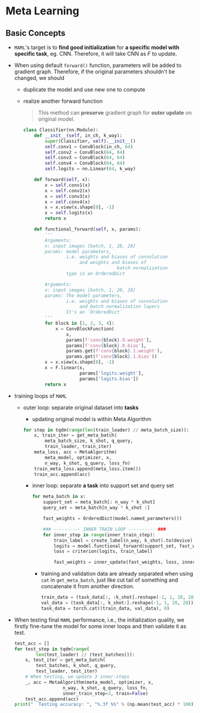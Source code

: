 # Meta Learning

## Basic Concepts

* `MAML`'s target is to **find good initialization** for **a specific model with specific task**, eg. CNN. Therefore, it will take CNN as $F$ to update.

* When using default `forward()` function, parameters will be added to gradient graph. Therefore, if the original parameters shouldn't be changed, we should

  * duplicate the model and use new one to compute

  * realize another forward function
  
    > This method can **preserve** gradient graph for **outer update** on original model.
  
    ```python
    class Classifier(nn.Module):
        def __init__(self, in_ch, k_way):
            super(Classifier, self).__init__()
            self.conv1 = ConvBlock(in_ch, 64)
            self.conv2 = ConvBlock(64, 64)
            self.conv3 = ConvBlock(64, 64)
            self.conv4 = ConvBlock(64, 64)
            self.logits = nn.Linear(64, k_way)
    
        def forward(self, x):
            x = self.conv1(x)
            x = self.conv2(x)
            x = self.conv3(x)
            x = self.conv4(x)
            x = x.view(x.shape[0], -1)
            x = self.logits(x)
            return x
    
        def functional_forward(self, x, params):
            '''
            Arguments:
            x: input images [batch, 1, 28, 28]
            params: model parameters, 
                    i.e. weights and biases of convolution
                         and weights and biases of 
                                       batch normalization
                    type is an OrderedDict
    
            Arguments:
            x: input images [batch, 1, 28, 28]
            params: The model parameters, 
                    i.e. weights and biases of convolution 
                         and batch normalization layers
                    It's an `OrderedDict`
            '''
            for block in [1, 2, 3, 4]:
                x = ConvBlockFunction(
                    x,
                    params[f'conv{block}.0.weight'],
                    params[f'conv{block}.0.bias'],
                    params.get(f'conv{block}.1.weight'),
                    params.get(f'conv{block}.1.bias'))
            x = x.view(x.shape[0], -1)
            x = F.linear(x,
                         params['logits.weight'],
                         params['logits.bias'])
            return x
    ```
  
* training loops of `MAML`

  * outer loop: separate original dataset into **tasks**

    * updating original model is within Meta Algorithm

    ```python
    for step in tqdm(range(len(train_loader) // meta_batch_size)): 
        x, train_iter = get_meta_batch(
            meta_batch_size, k_shot, q_query, 
            train_loader, train_iter)
        meta_loss, acc = MetaAlgorithm(
            meta_model, optimizer, x, 
            n_way, k_shot, q_query, loss_fn)
        train_meta_loss.append(meta_loss.item())
        train_acc.append(acc)
    ```

    * inner loop: separate **a task** into support set and query set

      ```python
      for meta_batch in x:
          support_set = meta_batch[: n_way * k_shot]  
          query_set = meta_batch[n_way * k_shot :]    
      
          fast_weights = OrderedDict(model.named_parameters())
      
          ### ---------- INNER TRAIN LOOP ---------- ###
          for inner_step in range(inner_train_step): 
              train_label = create_label(n_way, k_shot).to(device)
              logits = model.functional_forward(support_set, fast_weights)
              loss = criterion(logits, train_label)
      
              fast_weights = inner_update(fast_weights, loss, inner_lr)
      ```

      * training and validation data are already separated when using `cat` in `get_meta_batch`, just like cut tail of something and concatenate it from another direction.

        ```python
        train_data = (task_data[:, :k_shot].reshape(-1, 1, 28, 28))
        val_data = (task_data[:, k_shot:].reshape(-1, 1, 28, 28))
        task_data = torch.cat((train_data, val_data), 0)
        ```

* When testing final `MAML` performance, i.e., the initialization quality, we firstly fine-tune the model for some inner loops and then validate it as test.

  ```python
  test_acc = []
  for test_step in tqdm(range(
          len(test_loader) // (test_batches))):
      x, test_iter = get_meta_batch(
          test_batches, k_shot, q_query, 
          test_loader, test_iter)
      # When testing, we update 3 inner-steps
      _, acc = MetaAlgorithm(meta_model, optimizer, x, 
                    n_way, k_shot, q_query, loss_fn, 
                    inner_train_step=3, train=False)
      test_acc.append(acc)
  print("  Testing accuracy: ", "%.3f %%" % (np.mean(test_acc) * 100))
  ```

  